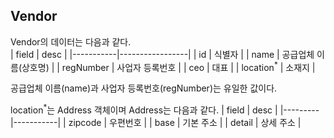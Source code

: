 Vendor
---

Vendor의 데이터는 다음과 같다.  
| field     | desc            |
|-----------|-----------------|
| id        | 식별자          |
| name      | 공급업체 이름(상호명)   |
| regNumber | 사업자 등록번호 |
| ceo       | 대표            |
| location<sup>*</sup>  | 소재지          |

공급업체 이름(name)과 사업자 등록번호(regNumber)는 유일한 값이다.

location<sup>*</sup>는 Address 객체이며 Address는 다음과 같다.
| field   | desc      |
|---------|-----------|
| zipcode | 우편번호  |
| base    | 기본 주소 |
| detail  | 상세 주소 |